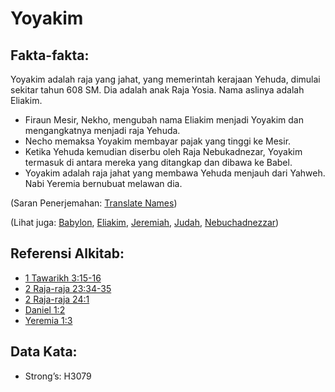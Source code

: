 # Yoyakim

## Fakta-fakta:

Yoyakim adalah raja yang jahat, yang memerintah kerajaan Yehuda, dimulai sekitar tahun 608 SM. Dia adalah anak Raja Yosia. Nama aslinya adalah Eliakim.

* Firaun Mesir, Nekho, mengubah nama Eliakim menjadi Yoyakim dan mengangkatnya menjadi raja Yehuda.
* Necho memaksa Yoyakim membayar pajak yang tinggi ke Mesir.
* Ketika Yehuda kemudian diserbu oleh Raja Nebukadnezar, Yoyakim termasuk di antara mereka yang ditangkap dan dibawa ke Babel.
* Yoyakim adalah raja jahat yang membawa Yehuda menjauh dari Yahweh. Nabi Yeremia bernubuat melawan dia.

(Saran Penerjemahan: [Translate Names](rc://en/ta/man/translate/translate-names))

(Lihat juga: [Babylon](../names/babylon.md), [Eliakim](../names/eliakim.md), [Jeremiah](../names/jeremiah.md), [Judah](../names/kingdomofjudah.md), [Nebuchadnezzar](../names/nebuchadnezzar.md))

## Referensi Alkitab:

* [1 Tawarikh 3:15-16](rc://en/tn/help/1ch/03/15)
* [2 Raja-raja 23:34-35](rc://en/tn/help/2ki/23/34)
* [2 Raja-raja 24:1](rc://en/tn/help/2ki/24/01)
* [Daniel 1:2](rc://en/tn/help/dan/01/02)
* [Yeremia 1:3](rc://en/tn/help/jer/01/03)

## Data Kata:

* Strong’s: H3079
